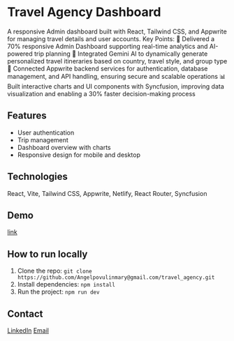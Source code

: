 ﻿# Travel Agency Dashboard

A responsive Admin dashboard built with React, Tailwind CSS, and Appwrite for managing travel details and user accounts.
Key Points:
🚀 Delivered a 70% responsive Admin Dashboard supporting real-time analytics and AI-powered trip planning
🤖 Integrated Gemini AI to dynamically generate personalized travel itineraries based on country, travel style, and group type
🔗 Connected Appwrite backend services for authentication, database management, and API handling, ensuring secure and scalable operations
📊 Built interactive charts and UI components with Syncfusion, improving data visualization and enabling a 30% faster decision-making process

## Features

- User authentication
- Trip management
- Dashboard overview with charts
- Responsive design for mobile and desktop

## Technologies

React, Vite, Tailwind CSS, Appwrite, Netlify, React Router, Syncfusion

## Demo

[link](https://travel-agency-n869-6tohnvujg-angelpovulinmarys-projects.vercel.app/)

## How to run locally

1. Clone the repo: `git clone https://github.com/Angelpovulinmary@gmail.com/travel_agency.git`
2. Install dependencies: `npm install`
3. Run the project: `npm run dev`

## Contact

[LinkedIn](https://www.linkedin.com/in/angel-povulin-mary-j-591627315)
[Email](angelpovulinmary@gmail.com)

